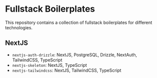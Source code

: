 # Fullstack Boilerplates

This repository contains a collection of fullstack boilerplates for different technologies.

## NextJS

- `nextjs-auth-drizzle`: NextJS, PostgreSQL, Drizzle, NextAuth, TailwindCSS, TypeScript
- `nextjs-skeleton`: NextJS, TypeScript
- `nextjs-tailwindcss`: NextJS, TailwindCSS, TypeScript
